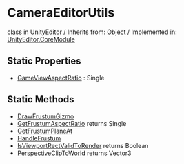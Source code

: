 # CameraEditorUtils
class in UnityEditor
 / Inherits from: <a href="https://docs.unity3d.com/6000.1/Documentation/ScriptReference/Object.html">Object</a> / Implemented in: <a href="https://docs.unity3d.com/6000.1/Documentation/ScriptReference/UnityEditor.CoreModule.html">UnityEditor.CoreModule</a>

## Static Properties
- <a href="https://docs.unity3d.com/6000.1/Documentation/ScriptReference/CameraEditorUtils-GameViewAspectRatio.html">GameViewAspectRatio</a> : Single

## Static Methods
- <a href="https://docs.unity3d.com/6000.1/Documentation/ScriptReference/CameraEditorUtils.DrawFrustumGizmo.html">DrawFrustumGizmo</a>
- <a href="https://docs.unity3d.com/6000.1/Documentation/ScriptReference/CameraEditorUtils.GetFrustumAspectRatio.html">GetFrustumAspectRatio</a> returns Single
- <a href="https://docs.unity3d.com/6000.1/Documentation/ScriptReference/CameraEditorUtils.GetFrustumPlaneAt.html">GetFrustumPlaneAt</a>
- <a href="https://docs.unity3d.com/6000.1/Documentation/ScriptReference/CameraEditorUtils.HandleFrustum.html">HandleFrustum</a>
- <a href="https://docs.unity3d.com/6000.1/Documentation/ScriptReference/CameraEditorUtils.IsViewportRectValidToRender.html">IsViewportRectValidToRender</a> returns Boolean
- <a href="https://docs.unity3d.com/6000.1/Documentation/ScriptReference/CameraEditorUtils.PerspectiveClipToWorld.html">PerspectiveClipToWorld</a> returns Vector3
